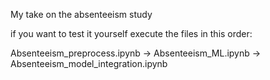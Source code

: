My take on the absenteeism study

if you want to test it yourself execute the files in this order:

Absenteeism_preprocess.ipynb -> Absenteeism_ML.ipynb -> Absenteeism_model_integration.ipynb
